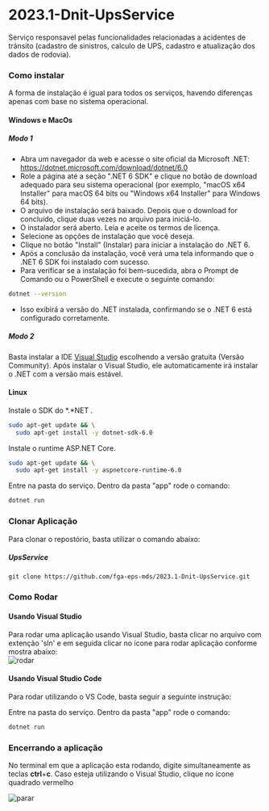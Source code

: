 # 2023.1-Dnit-UpsService

Serviço responsavel pelas funcionalidades relacionadas a acidentes de tránsito (cadastro de sinistros, calculo de UPS, cadastro e atualização dos dados de rodovia).

### Como instalar

A forma de instalação é igual para todos os serviços, havendo diferenças apenas com base no sistema operacional.


#### Windows e MacOs

##### Modo 1

- Abra um navegador da web e acesse o site oficial da Microsoft .NET: https://dotnet.microsoft.com/download/dotnet/6.0
- Role a página até a seção ".NET 6 SDK" e clique no botão de download adequado para seu sistema operacional (por exemplo, "macOS x64 Installer" para macOS 64 bits ou  "Windows x64 Installer" para Windows 64 bits).
- O arquivo de instalação será baixado. Depois que o download for concluído, clique duas vezes no arquivo para iniciá-lo.
- O instalador será aberto. Leia e aceite os termos de licença.
- Selecione as opções de instalação que você deseja.
- Clique no botão "Install" (Instalar) para iniciar a instalação do .NET 6.
- Após a conclusão da instalação, você verá uma tela informando que o .NET 6 SDK foi instalado com sucesso.
- Para verificar se a instalação foi bem-sucedida, abra o Prompt de Comando ou o PowerShell e execute o seguinte comando:

```bash
dotnet --version
```
- Isso exibirá a versão do .NET instalada, confirmando se o .NET 6 está configurado corretamente.

##### Modo 2

Basta instalar a IDE [Visual Studio](https://visualstudio.microsoft.com/pt-br/free-developer-offers/) escolhendo a versão gratuita (Versão Community). Após instalar o Visual Studio, ele automaticamente irá instalar o .NET com a versão mais estável.

#### Linux

Instale o SDK do *.*NET .

```bash
sudo apt-get update && \
  sudo apt-get install -y dotnet-sdk-6.0
```

Instale o runtime ASP.NET Core.

```bash
sudo apt-get update && \
  sudo apt-get install -y aspnetcore-runtime-6.0
```

Entre na pasta do serviço. Dentro da pasta "app" rode o comando:

```bash
dotnet run
```
### Clonar Aplicação

Para clonar o repostório, basta utilizar o comando abaixo:

##### UpsService
```
git clone https://github.com/fga-eps-mds/2023.1-Dnit-UpsService.git
```

### Como Rodar
#### Usando Visual Studio

Para rodar uma aplicação usando Visual Studio, basta clicar no arquivo com extenção 'sln' e em seguida clicar no ícone para rodar aplicação conforme mostra abaixo:
<br>
![rodar](https://github.com/fga-eps-mds/2023.1-Dnit-EscolaService/assets/54676096/c7f08d0f-e1e7-45ab-b5a4-bbf1089ce1d8)

#### Usando Visual Studio Code

Para rodar utilizando o VS Code, basta seguir a seguinte instrução:

Entre na pasta do serviço. Dentro da pasta "app" rode o comando:

```bash
dotnet run
```

### Encerrando a aplicação

No terminal em que a aplicação esta rodando, digite simultaneamente as teclas **ctrl**+**c**. Caso esteja utilizando o Visual Studio, clique no ícone quadrado vermelho <br>

![parar](https://github.com/fga-eps-mds/2023.1-Dnit-EscolaService/assets/54676096/45aedf91-bfb3-4475-afeb-6111a6feabe8)

